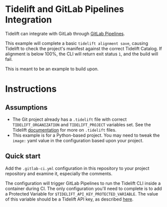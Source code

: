 # Tidelift and GitLab Pipelines Integration

Tidelift can integrate with GitLab through [GitLab Pipelines](https://docs.gitlab.com/ee/ci/pipelines/).

This example will complete a basic `tidelift alignment save`, causing Tidelift to check the project's manifest against the correct Tidelift Catalog. If alignment is below 100%, the CLI will return exit status `1`, and the build will fail.

This is meant to be an example to build upon.

# Instructions

## Assumptions

* The Git project already has a `.tidelift` file with correct `TIDELIFT_ORGANIZATION` and `TIDELIFT_PROJECT` variables set. See the Tidelift [documentation](https://docs.tidelift.com/article/92-dot-tidelift-files) for more on `.tidelift` files.
* This example is for a Python-based project. You may need to tweak the `image:` yaml value in the configuration based upon your project.


## Quick start
Add the `.gitlab-ci.yml` configuration in this repository to your project repository and examine it, especially the comments.

The configuration will trigger GitLab Pipelines to run the Tidelift CLI inside a container during CI. The only configuration you'll need to complete is to add a Protected Variable for `$TIDELIFT_API_KEY_PROTECTED_VARIABLE`. The value of this variable should be a Tidelift API key, as described [here](https://docs.tidelift.com/article/27-tracking-repositories-and-creating-api-keys).

